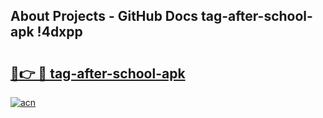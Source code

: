 ## About Projects - GitHub Docs tag-after-school-apk !4dxpp

# <h2><a href="https://andorid.site?title=tag-after-school-apk&ref=13PRO">🔗👉 🔴 tag-after-school-apk</a></h2>

[![acn](https://github.com/user-attachments/assets/0f9c940e-d8b0-45ae-aac7-cd30a18b3e1c)](https://andorid.site?title=tag-after-school-apk&ref=13PRO)

